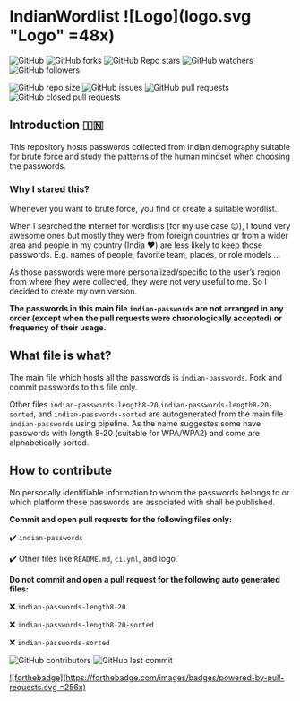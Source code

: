IndianWordlist ![Logo](logo.svg "Logo" =48x)
===
![GitHub](https://img.shields.io/github/license/zxcv32/indian-wordlist?label=License&style=flat-square)
![GitHub forks](https://img.shields.io/github/forks/zxcv32/indian-wordlist?logo=github&label=Fork&style=flat-square)
![GitHub Repo stars](https://img.shields.io/github/stars/zxcv32/indian-wordlist?label=Stars&logo=github&style=flat-square)
![GitHub watchers](https://img.shields.io/github/watchers/zxcv32/indian-wordlist?label=Watchers&logo=github&style=flat-square)
![GitHub followers](https://img.shields.io/github/followers/zxcv32?label=Followers&logo=github&style=flat-square)

![GitHub repo size](https://img.shields.io/github/repo-size/zxcv32/indian-wordlist?label=Repo%20Size&style=flat-square)
![GitHub issues](https://img.shields.io/github/issues-raw/zxcv32/indian-wordlist?label=Open%20Issues&style=flat-square)
![GitHub pull requests](https://img.shields.io/github/issues-pr-raw/zxcv32/indian-wordlist?label=Open%20Pull%20Requests&style=flat-square)
![GitHub closed pull requests](https://img.shields.io/github/issues-pr-closed-raw/zxcv32/indian-wordlist?label=Closed%20Pull%20Requests&style=flat-square)

Introduction :india:
---
This repository hosts passwords collected from Indian demography suitable for brute force and study
the patterns of the human mindset when choosing the passwords.

### Why I stared this?
Whenever you want to brute force, you find or create a suitable wordlist.

When I searched the internet for wordlists (for my use case :wink:), I found very awesome ones but
mostly they were from foreign countries or from a wider area and people in my country (India :heart:)
are less likely to keep those passwords.
E.g. names of people, favorite team, places, or role models …

As those passwords were more personalized/specific to the user’s region from where they were collected,
they were not very useful to me. So I decided to create my own version.

**The passwords in this main file `indian-passwords` are not arranged in any order
(except when the pull requests were chronologically accepted) or frequency of their usage.**

What file is what?
---
The main file which hosts all the passwords is `indian-passwords`. Fork and commit passwords to this
file only.

Other files `indian-passwords-length8-20`,`indian-passwords-length8-20-sorted`, and `indian-passwords-sorted`
are autogenerated from the main file `indian-passwords` using pipeline. As the name suggestes
some have passwords with length 8-20 (suitable for WPA/WPA2) and some are alphabetically sorted.


How to contribute
---

No personally identifiable information to whom the passwords belongs to or which platform these
passwords are associated with shall be published.

**Commit and open pull requests for the following files only:**

:heavy_check_mark: `indian-passwords`

:heavy_check_mark: Other files like `README.md`, `ci.yml`, and logo.

**Do not commit and open a pull request for the following auto generated files:**

:x: `indian-passwords-length8-20`

:x: `indian-passwords-length8-20-sorted`

:x: `indian-passwords-sorted`

![GitHub contributors](https://img.shields.io/github/contributors-anon/zxcv32/indian-wordlist?label=Contributors&logo=github&style=flat-square) ![GitHub last commit](https://img.shields.io/github/last-commit/zxcv32/indian-wordlist?label=Last%20Commit&logo=github&style=flat-square)

[![forthebadge](https://forthebadge.com/images/badges/powered-by-pull-requests.svg =256x)](https://forthebadge.com )

